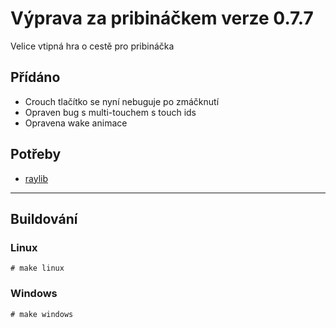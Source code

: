 # Výprava za pribináčkem verze 0.7.7
Velice vtipná hra o cestě pro pribináčka

## Přídáno
- Crouch tlačítko se nyní nebuguje po zmáčknutí
- Opraven bug s multi-touchem s touch ids
- Opravena wake animace

## Potřeby
- [raylib](https://github.com/raysan5/raylib)

-------------
## Buildování
### Linux
`# make linux`

### Windows
`# make windows`
